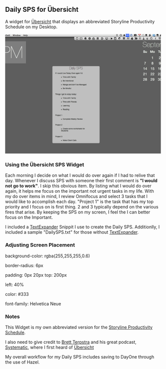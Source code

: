 ## Daily SPS for Übersicht

A widget for [Übersicht](http://tracesof.net/uebersicht/) that displays an abbreviated Storyline Productivity Schedule on my Desktop. 

![](screenshot.png)

### Using the Übersicht SPS Widget

Each morning I decide on what I would do over again if I had to relive that day. Whenever I discuss SPS with someone their first comment is **"I would not go to work"**. I skip this obvious item. By listing what I would do over again, it helps me focus on the important not urgent tasks in my life. With my do over items in mind, I review Omnifocus and select 3 tasks that I would like to accomplish each day. "Project 1" is the task that has my top priority and I focus on is first thing. 2 and 3 typically depend on the various fires that arise. By keeping the SPS on my screen, I feel the I can better focus on the Important.

I included a [TextExpander](http://smilesoftware.com/TextExpander/index.html "TextExpander: Mac Typing Shortcut Utility Saves You Time TextExpander: Mac Typing Shortcut Utility Saves You Time") Snippit I use to create the Daily SPS. Additionlly, I included a sample "DailySPS.txt" for those without [TextExpander](http://smilesoftware.com/TextExpander/index.html "TextExpander: Mac Typing Shortcut Utility Saves You Time TextExpander: Mac Typing Shortcut Utility Saves You Time").

### Adjusting Screen Placement

background-color: rgba(255,255,255,0.6)

  border-radius: 6px

  padding: 0px 20px
  top: 200px

  left: 40%

  color: #333
  
  font-family: Helvetica Neue


### Notes

This Widget is my own abbreviated version for the [Storyline Productivity Schedule](http://www.storylineblog.com/storyline-productivity-schedule.pdf "Storyline Productivity Schedule PDF"). 

I also need to give credit to [Brett Terpstra](http://brettterpstra.com "BrettTerpstra.com") and his great podcast, [Systematic](http://5by5.tv/systematic "5by5 | Systematic"), where I first heard of [Übersicht](http://tracesof.net/uebersicht/)

My overall workflow for my Daily SPS includes saving to DayOne through the use of Hazel.